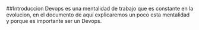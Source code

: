 ##Introduccion
Devops es una mentalidad de trabajo que es constante en la evolucion, en el documento de aquí explicaremos un poco esta mentalidad y porque es importante ser un Devops.
